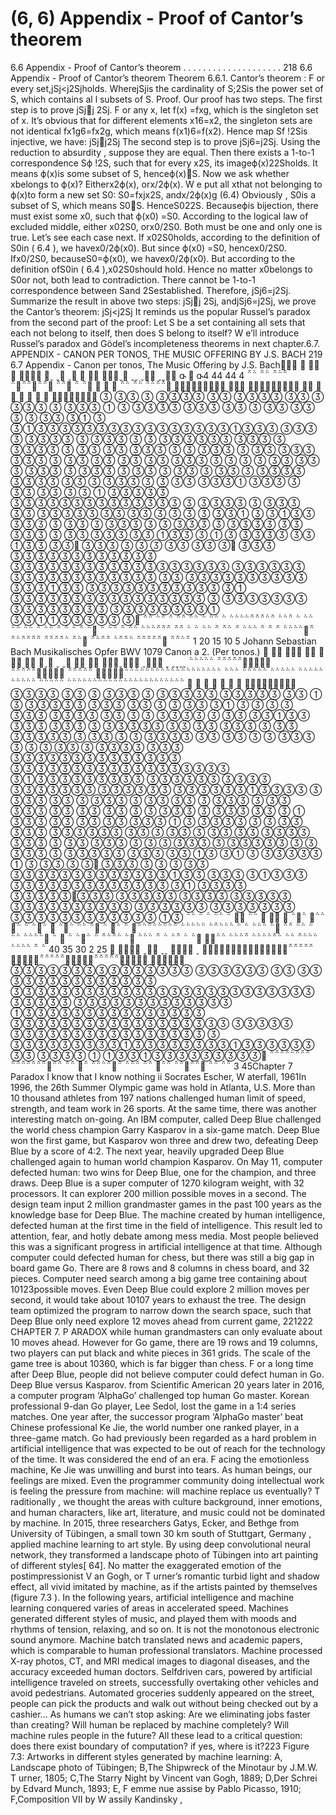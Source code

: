 # (6, 6) Appendix - Proof of Cantor’s theorem

6.6 Appendix - Proof of Cantor’s theorem . . . . . . . . . . . . . . . . . . . . 218
6.6 Appendix - Proof of Cantor’s theorem
Theorem 6.6.1. Cantor’s theorem : F or every set,jSj<j2Sjholds. WherejSjis the
cardinality of S;2Sis the power set of S, which contains al l subsets of S.
Proof. Our proof has two steps. The first step is to prove jSjj 2Sj. F or any x, let
f(x) =fxg, which is the singleton set of x. It’s obvious that for different elements
x16=x2, the singleton sets are not identical fx1g6=fx2g, which means f(x1)6=f(x2).
Hence map Sf   !2Sis injective, we have:
jSjj2Sj
The second step is to prove jSj6=j2Sj. Using the reduction to absurdity , suppose they
are equal. Then there exists a 1-to-1 correspondence Sϕ   !2S, such that for every x2S,
its imageϕ(x)22Sholds. It means ϕ(x)is some subset of S, henceϕ(x)S. Now we
ask whether xbelongs to ϕ(x)? Eitherx2ϕ(x), orx/2ϕ(x). W e put all xthat not
belonging to ϕ(x)to form a new set S0:
S0=fxjx2S, andx/2ϕ(x)g (6.4)
Obviously , S0is a subset of S, which means S0S. HenceS022S. Becauseϕis
bijection, there must exist some x0, such that ϕ(x0) =S0. According to the logical law
of excluded middle, either x02S0, orx0/2S0. Both must be one and only one is true.
Let’s see each case next. If x02S0holds, according to the definition of S0in ( 6.4 ),
we havex0/2ϕ(x0). But since ϕ(x0) =S0, hencex0/2S0.
Ifx0/2S0, becauseS0=ϕ(x0), we havex0/2ϕ(x0). But according to the definition
ofS0in ( 6.4 ),x02S0should hold.
Hence no matter x0belongs to S0or not, both lead to contradiction. There cannot
be 1-to-1 correspondence between Sand 2Sestablished. Therefore, jSj6=j2Sj.
Summarize the result in above two steps: jSjj 2Sj, andjSj6=j2Sj, we prove the
Cantor’s theorem:
jSj<j2Sj
It reminds us the popular Russel’s paradox from the second part of the proof: Let S
be a set containing all sets that each not belong to itself, then does S belong to itself?
W e’ll introduce Russel’s paradox and Gödel’s incompleteness theorems in next chapter.6.7. APPENDIX - CANON PER TONOS, THE MUSIC OFFERING BY J.S. BACH 219
6.7 Appendix - Canon per tonos, The Music Offering
by J.S. Bach













 
4
44
44
4
















































 




























































 


















































 

  

  

 





































  

 


1
20
15
10
5
Johann Sebastian Bach
Musikalisches Opfer BWV 1079
Canon a 2. (Per tonos.)




























































































 
    
 
































































 










    
     

 





















  




















 


   
  
40
35
30
2
25
 
 





  
 






   


 
 

 
 

3
45Chapter 7
Paradox
I know that I know nothing
ii Socrates
Escher, W aterfall, 1961In 1996, the 26th Summer Olympic
game was hold in Atlanta, U.S. More than
10 thousand athletes from 197 nations
challenged human limit of speed, strength,
and team work in 26 sports. At the same
time, there was another interesting match
on-going. An IBM computer, called Deep
Blue challenged the world chess champion Garry Kasparov in a six-game match.
Deep Blue won the first game, but Kasparov won three and drew two, defeating
Deep Blue by a score of 4:2. The next
year, heavily upgraded Deep Blue challenged again to human world champion
Kasparov. On May 11, computer defected
human: two wins for Deep Blue, one for
the champion, and three draws. Deep
Blue is a super computer of 1270 kilogram
weight, with 32 processors. It can explorer
200 million possible moves in a second.
The design team input 2 million grandmaster games in the past 100 years as the
knowledge base for Deep Blue. The machine created by human intelligence, defected human at the first time in the field of intelligence. This result led to attention,
fear, and hotly debate among mess media.
Most people believed this was a significant progress in artificial intelligence at that
time. Although computer could defected human for chess, but there was still a big gap
in board game Go. There are 8 rows and 8 columns in chess board, and 32 pieces.
Computer need search among a big game tree containing about 10123possible moves.
Even Deep Blue could explore 2 million moves per second, it would take about 10107
years to exhaust the tree. The design team optimized the program to narrow down the
search space, such that Deep Blue only need explore 12 moves ahead from current game,
221222 CHAPTER 7. P ARADOX
while human grandmasters can only evaluate about 10 moves ahead. However for Go
game, there are 19 rows and 19 columns, two players can put black and white pieces in
361 grids. The scale of the game tree is about 10360, which is far bigger than chess. F or
a long time after Deep Blue, people did not believe computer could defect human in Go.
Deep Blue versus Kasparov. from Scientific American
20 years later in 2016, a computer program ‘AlphaGo’ challenged top human Go master. Korean professional 9-dan Go player, Lee Sedol, lost the game in a 1:4 series matches.
One year after, the successor program ‘AlphaGo master’ beat Chinese professional Ke Jie,
the world number one ranked player, in a three-game match. Go had previously been
regarded as a hard problem in artificial intelligence that was expected to be out of reach
for the technology of the time. It was considered the end of an era. F acing the emotionless
machine, Ke Jie was unwilling and burst into tears. As human beings, our feelings are
mixed. Even the programmer community doing intellectual work is feeling the pressure
from machine: will machine replace us eventually?
T raditionally , we thought the areas with culture background, inner emotions, and
human characters, like art, literature, and music could not be dominated by machine. In
2015, three researchers Gatys, Ecker, and Bethge from University of Tübingen, a small
town 30 km south of Stuttgart, Germany , applied machine learning to art style. By using
deep convolutional neural network, they transformed a landscape photo of Tübingen
into art painting of different styles[ 64]. No matter the exaggerated emotion of the postimpressionist V an Gogh, or T urner’s romantic turbid light and shadow effect, all vivid
imitated by machine, as if the artists painted by themselves (figure 7.3 ).
In the following years, artificial intelligence and machine learning conquered varies
of areas in accelerated speed. Machines generated different styles of music, and played
them with moods and rhythms of tension, relaxing, and so on. It is not the monotonous
electronic sound anymore. Machine batch translated news and academic papers, which is
comparable to human professional translators. Machine processed X-ray photos, CT, and
MRI medical images to diagonal diseases, and the accuracy exceeded human doctors. Selfdriven cars, powered by artificial intelligence traveled on streets, successfully overtaking
other vehicles and avoid pedestrians. Automated groceries suddenly appeared on the
street, people can pick the products and walk out without being checked out by a cashier...
As humans we can’t stop asking: Are we eliminating jobs faster than creating? Will
human be replaced by machine completely? Will machine rules people in the future?
All these lead to a critical question: does there exist boundary of computation? if yes,
where is it?223
Figure 7.3: Artworks in different styles generated by machine learning: A, Landscape
photo of Tübingen; B,The Shipwreck of the Minotaur by J.M.W. T urner, 1805; C,The
Starry Night by Vincent van Gogh, 1889; D,Der Schrei by Edvard Munch, 1893; E,
F emme nue assise by Pablo Picasso, 1910; F,Composition VII by W assily Kandinsky ,
